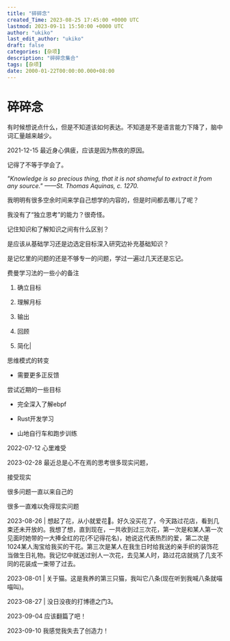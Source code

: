 ```yaml
---
title: "碎碎念"
created_Time: 2023-08-25 17:45:00 +0000 UTC
lastmod: 2023-09-11 15:50:00 +0000 UTC
author: "ukiko"
last_edit_author: "ukiko"
draft: false
categories: [杂项]
description: "碎碎念集合"
tags: [杂项]
date: 2000-01-22T00:00:00.000+08:00
---
```


# 碎碎念

有时候想说点什么，但是不知道该如何表达。不知道是不是语言能力下降了，脑中词汇量越来越少。

2021-12-15 最近身心俱疲，应该是因为熬夜的原因。

记得了不等于学会了。 

*"Knowledge is so precious thing, that it is not shameful to extract it from any source." ——St. Thomas Aquinas, c. 1270.*

我明明有很多空余时间来学自己想学的内容的，但是时间都去哪儿了呢？

我没有了“独立思考”的能力？很奇怪。

记住知识和了解知识之间有什么区别？

是应该从基础学习还是边选定目标深入研究边补充基础知识？

是记忆里的问题的还是不够专一的问题，学过一遍过几天还是忘记。

费曼学习法的一些小的备注

1. 确立目标

1. 理解月标

1. 输出

1. 回顾

1. 简化|

思维模式的转变

- 需要更多正反馈

尝试近期的一些目标

- 完全深入了解ebpf

- Rust开发学习

- 山地自行车和跑步训练

2022-07-12 心里难受

2023-02-28 最近总是心不在焉的思考很多现实问题，

接受现实

很多问题一直以来自己的 

很多一直难以免得现实问题

2023-08-26 | 想起了花，从小就爱花🌸。好久没买花了，今天路过花店，看到几束还未开放的。我想了想，直到现在，一共收到过三次花，第一次是和某人第一次见面时她带的一大捧全红的花(不记得花名)，她说这代表热烈的爱，第二次是1024某人淘宝给我买的干花。第三次是某人在我生日时给我送的亲手织的装饰花当做生日礼物。我记忆中就送过别人一次花，去见某人时，路过花店就挑了几支不同的花装成一束带了过去。

2023-08-01 | 关于猫。这是我养的第三只猫，我叫它八条(现在听到我喊八条就喵喵叫)。

2023-08-27 | 没日没夜的打博德之门3。

2023-09-04 应该翻篇了吧！

2023-09-10 我感觉我失去了创造力！



